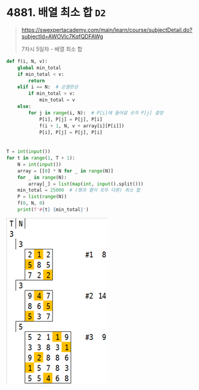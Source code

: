 # 4881. 배열 최소 합 `D2`

> https://swexpertacademy.com/main/learn/course/subjectDetail.do?subjectId=AWOVIc7KqfQDFAWg
>
> 7차시 5일차 - 배열 최소 합

```python
def f(i, N, v):
    global min_total
    if min_total < v:
        return
    elif i == N:  # 순열완성
        if min_total > v:
            min_total = v
    else:
        for j in range(i, N):  # P[i]에 들어갈 숫자 P[j] 결정
            P[i], P[j] = P[j], P[i]
            f(i + 1, N, v + array[i][P[i]])
            P[i], P[j] = P[j], P[i]


T = int(input())
for t in range(1, T + 1):
    N = int(input())
    array = [[0] * N for _ in range(N)]
    for _ in range(N):
        array[_] = list(map(int, input().split()))
    min_total = 25000  # (행과 열이 모두 다른) 최소 합
    P = list(range(N))
    f(0, N, 0)
    print(f'#{t} {min_total}')
```

![](https://github.com/kimsixsue/TIL/blob/master/Algorithm/SWEA/04881_%EB%B0%B0%EC%97%B4%EC%B5%9C%EC%86%8C%ED%95%A9/README.assets/04881.png?raw=true)